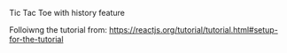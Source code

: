 Tic Tac Toe with history feature

Folloiwng the tutorial from: https://reactjs.org/tutorial/tutorial.html#setup-for-the-tutorial
